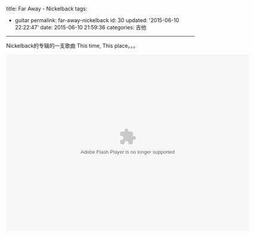 title: Far Away - Nickelback
tags: 
  - guitar
permalink: far-away-nickelback
id: 30
updated: '2015-06-10 22:22:47'
date: 2015-06-10 21:59:36
categories: 吉他
---

Nickelback的专辑<All The Right Reasons>的一支歌曲
This time, This place。。。
<!--more-->
<embed wmode="window" flashvars="vid=e0134cblyfs&amp;tpid=3&amp;showend=1&amp;showcfg=1&amp;searchbar=1&amp;shownext=1&amp;list=2&amp;autoplay=1&amp;ptag=user_qzone_qq_com%7Cpage&amp;outhost=http%3A%2F%2Fv.qq.com%2Fpage%2Fe%2Ff%2Fs%2Fe0134cblyfs.html&amp;refer=http%3A%2F%2Fv.qq.com%2Fu%2Fvideos%2F&amp;openbc=0&amp;title=%20Far%20Away%20-%20Nickelback" src="http://imgcache.qq.com/tencentvideo_v1/player/TencentPlayer.swf?max_age=86400&amp;v=20140714" quality="high" name="tenvideo_flash_player_1433944751382" id="tenvideo_flash_player_1433944751382" bgcolor="#000000" width="650px" height="472px" align="middle" allowscriptaccess="always" allowfullscreen="true" type="application/x-shockwave-flash" pluginspage="http://get.adobe.com/cn/flashplayer/">